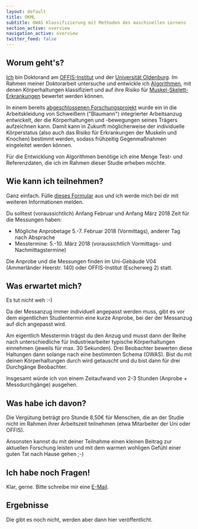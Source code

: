 ```yaml
---
layout: default
title: OKML
subtitle: OWAS Klassifizierung mit Methoden des maschinellen Lernens
section_active: overview
navigation_active: overview
twitter_feed: false
---
```


## Worum geht's?

[Ich](http://www.lins.me/) bin Doktorand am [OFFIS-Institut](http://www.offis.de/) und der [Universität Oldenburg](http://www.uni-oldenburg.de/). 
Im Rahmen meiner Doktorarbeit untersuche und entwickle ich [Algorithmen](http://de.wikipedia.org/wiki/Algorithmus), mit denen
Körperhaltungen klassifiziert und auf ihre Risiko für [Muskel-Skelett-Erkrankungen](https://www.baua.de/DE/Themen/Arbeit-und-Gesundheit/Muskel-Skelett-Erkrankungen/Aetiologie.html) bewertet werden können.

In einem bereits [abgeschlossenen Forschungsprojekt](https://www.technik-zum-menschen-bringen.de/projekte/sirka) wurde ein in die Arbeitskleidung von Schweißern ("Blaumann") integrierter Arbeitsanzug entwickelt,
der die Körperhaltungen und -bewegungen seines Trägers aufzeichnen kann. 
Damit kann in Zukunft möglicherweise der individuelle Körperstatus (also auch das Risiko für Erkrankungen der Muskeln und Knochen)
bestimmt werden, sodass frühzeitig Gegenmaßnahmen eingeleitet werden können.

Für die Entwicklung von Algorithmen benötige ich eine Menge Test- und Referenzdaten, die ich im Rahmen dieser 
Studie erheben möchte.

## Wie kann ich teilnehmen?

Ganz einfach. Fülle [dieses Formular](https://docs.google.com/forms/d/1ATXtT0puAxeEq0dPoOb774g84H3vxmymWz2-PAYZqo4/viewform) aus und ich werde mich bei dir mit weiteren Informationen melden.

Du solltest (voraussichtlich) Anfang Februar und Anfang März 2018 Zeit für die Messungen haben:

  * Mögliche Anprobetage 5.-7. Februar 2018 (Vormittags), anderer Tag nach Absprache
  * Messtermine: 5.-10. März 2018 (voraussichtlich Vormittags- und Nachmittagstermine)

Die Anprobe und die Messungen finden im Uni-Gebäude V04 (Ammerländer Heerstr. 140) oder OFFIS-Institut (Escherweg 2) statt.

## Was erwartet mich?

Es tut nicht weh :-)

Da der Messanzug immer individuell angepasst werden muss, gibt es vor dem eigentlichen Studientermin eine
kurze Anprobe, bei der der Messanzug auf dich angepasst wird.

Am eigentlich Messtermin trägst du den Anzug und musst dann der Reihe nach unterschiedliche für Industriearbeiter
typische Körperhaltungen einnehmen (jeweils für max. 30 Sekunden).
Drei Beobachter bewerten diese Haltungen dann solange nach eine bestimmten Schema (OWAS).
Bist du mit deinen Körperhaltungen durch wird getauscht und du bist dann für drei Durchgänge Beobachter.

Insgesamt würde ich von einem Zeitaufwand von 2-3 Stunden (Anprobe + Messdurchgänge) ausgehen.

## Was habe ich davon?

Die Vergütung beträgt pro Stunde 8,50€ für Menschen, die an der Studie nicht im Rahmen ihrer Arbeitszeit teilnehmen (etwa Mitarbeiter der Uni oder OFFIS).

Ansonsten kannst du mit deiner Teilnahme einen kleinen Beitrag zur aktuellen Forschung leisten und mit 
dem warmen wohligen Gefühl einer guten Tat nach Hause gehen ;-)

## Ich habe noch Fragen!

Klar, gerne. Bitte schreibe mir eine [E-Mail](mailto:christian.lins@uni-oldenburg.de).

## Ergebnisse

Die gibt es noch nicht, werden aber dann hier veröffentlicht.
